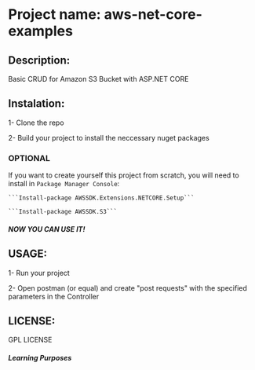 # Project name: aws-net-core-examples

## Description: 
Basic CRUD for Amazon S3 Bucket with ASP.NET CORE

## Instalation:
  1- Clone the repo
  
  2- Build your project to install the neccessary nuget packages

### OPTIONAL 
  If you want to create yourself this project from scratch, you will need to install in `Package Manager Console`:
  
	```Install-package AWSSDK.Extensions.NETCORE.Setup```
	
	```Install-package AWSSDK.S3```
  
##### *NOW YOU CAN USE IT!*

## USAGE:
  1- Run your project
  
  2- Open postman (or equal) and create "post requests" with the specified parameters in the Controller

## LICENSE:
  GPL LICENSE

#### *Learning Purposes*
 
 
  
  

